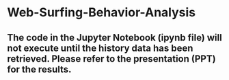 # Web-Surfing-Behavior-Analysis
## The code in the Jupyter Notebook (ipynb file) will not execute until the history data has been retrieved. Please refer to the presentation (PPT) for the results.
 

